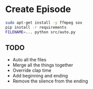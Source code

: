 # Create Episode

```sh
sudo apt-get install -y ffmpeg sox
pip install -r requirements
FILENAME=... python src/auto.py
```

## TODO

* Auto all the files
* Merge all the things together
* Override clap time
* Add beginning and ending
* Remove the slience from the ending
